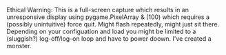 Ethical Warning: This is a full-screen capture which results in an unresponsive display
using pygame.PixelArray & (100) which requires a (possibly unintuitive) force quit. Might
flash repeatedly, might just sit there. Depending on your configuation and load you might
be limited to a (sluggish?) log-off/log-on loop and have to power doown. I've created a
monster.
